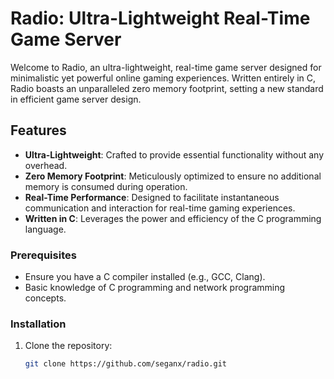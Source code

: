 # Radio: Ultra-Lightweight Real-Time Game Server

Welcome to Radio, an ultra-lightweight, real-time game server designed for minimalistic yet powerful online gaming experiences. Written entirely in C, Radio boasts an unparalleled zero memory footprint, setting a new standard in efficient game server design.

## Features

- **Ultra-Lightweight**: Crafted to provide essential functionality without any overhead.
- **Zero Memory Footprint**: Meticulously optimized to ensure no additional memory is consumed during operation.
- **Real-Time Performance**: Designed to facilitate instantaneous communication and interaction for real-time gaming experiences.
- **Written in C**: Leverages the power and efficiency of the C programming language.

### Prerequisites

- Ensure you have a C compiler installed (e.g., GCC, Clang).
- Basic knowledge of C programming and network programming concepts.

### Installation

1. Clone the repository:
   ```bash
   git clone https://github.com/seganx/radio.git
